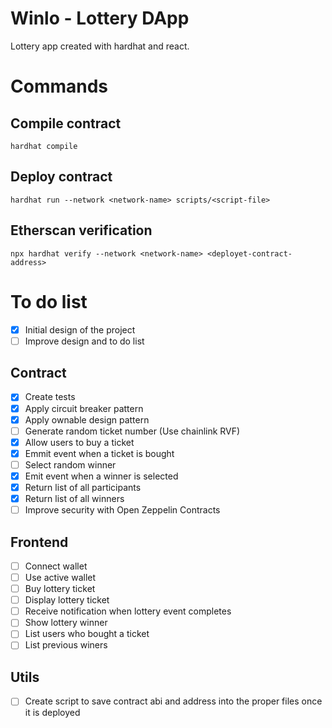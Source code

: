 # Winlo - Lottery DApp

Lottery app created with hardhat and react.

# Commands

## Compile contract

```shell
hardhat compile
```

## Deploy contract

```shell
hardhat run --network <network-name> scripts/<script-file>
```

## Etherscan verification

```shell
npx hardhat verify --network <network-name> <deployet-contract-address>
```

# To do list

- [x] Initial design of the project
- [ ] Improve design and to do list

## Contract

- [x] Create tests
- [x] Apply circuit breaker pattern
- [x] Apply ownable design pattern 
- [ ] Generate random ticket number (Use chainlink RVF)
- [x] Allow users to buy a ticket
- [x] Emmit event when a ticket is bought
- [ ] Select random winner
- [x] Emit event when a winner is selected
- [x] Return list of all participants
- [x] Return list of all winners
- [ ] Improve security with Open Zeppelin Contracts

## Frontend

- [ ] Connect wallet
- [ ] Use active wallet
- [ ] Buy lottery ticket
- [ ] Display lottery ticket
- [ ] Receive notification when lottery event completes
- [ ] Show lottery winner
- [ ] List users who bought a ticket
- [ ] List previous winers

## Utils
- [  ] Create script to save contract abi and address into the proper files once it is deployed
